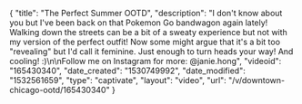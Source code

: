 {
    "title": "The Perfect Summer OOTD",
    "description": "I don't know about you but I've been back on that Pokemon Go bandwagon again lately! Walking down the streets can be a bit of a sweaty experience but not with my version of the perfect outfit! Now some might argue that it's a bit too \"revealing\" but I'd call it feminine. Just enough to turn heads your way! And cooling! :)\n\nFollow me on Instagram for more: @janie.hong",
    "videoid": "165430340",
    "date_created": "1530749992",
    "date_modified": "1532561659",
    "type": "captivate",
    "layout": "video",
    "url": "\/v\/downtown-chicago-ootd\/165430340"
}